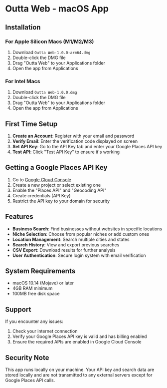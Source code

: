 # Outta Web - macOS App

## Installation

### For Apple Silicon Macs (M1/M2/M3)
1. Download `Outta Web-1.0.0-arm64.dmg`
2. Double-click the DMG file
3. Drag "Outta Web" to your Applications folder
4. Open the app from Applications

### For Intel Macs
1. Download `Outta Web-1.0.0.dmg`
2. Double-click the DMG file
3. Drag "Outta Web" to your Applications folder
4. Open the app from Applications

## First Time Setup

1. **Create an Account**: Register with your email and password
2. **Verify Email**: Enter the verification code displayed on screen
3. **Set API Key**: Go to the API Key tab and enter your Google Places API key
4. **Test API**: Click "Test API Key" to ensure it's working

## Getting a Google Places API Key

1. Go to [Google Cloud Console](https://console.cloud.google.com/)
2. Create a new project or select existing one
3. Enable the "Places API" and "Geocoding API"
4. Create credentials (API Key)
5. Restrict the API key to your domain for security

## Features

- **Business Search**: Find businesses without websites in specific locations
- **Niche Selection**: Choose from popular niches or add custom ones
- **Location Management**: Search multiple cities and states
- **Search History**: View and export previous searches
- **CSV Export**: Download results for further analysis
- **User Authentication**: Secure login system with email verification

## System Requirements

- macOS 10.14 (Mojave) or later
- 4GB RAM minimum
- 100MB free disk space

## Support

If you encounter any issues:
1. Check your internet connection
2. Verify your Google Places API key is valid and has billing enabled
3. Ensure the required APIs are enabled in Google Cloud Console

## Security Note

This app runs locally on your machine. Your API key and search data are stored locally and are not transmitted to any external servers except for Google Places API calls. 